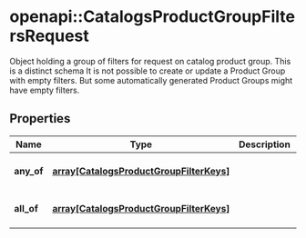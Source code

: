 # openapi::CatalogsProductGroupFiltersRequest

Object holding a group of filters for request on catalog product group. This is a distinct schema It is not possible to create or update a Product Group with empty filters. But some automatically generated Product Groups might have empty filters.

## Properties
Name | Type | Description | Notes
------------ | ------------- | ------------- | -------------
**any_of** | [**array[CatalogsProductGroupFilterKeys]**](CatalogsProductGroupFilterKeys.md) |  | [Min. items: 1] 
**all_of** | [**array[CatalogsProductGroupFilterKeys]**](CatalogsProductGroupFilterKeys.md) |  | [Min. items: 1] 


